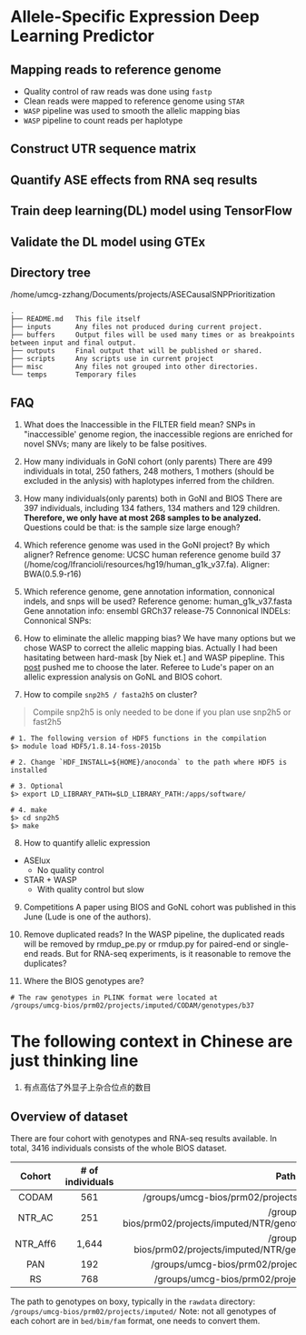 # Allele-Specific Expression Deep Learning Predictor

## Mapping reads to reference genome
- Quality control of raw reads was done using `fastp`
- Clean reads were mapped to reference genome using `STAR`
- `WASP` pipeline was used to smooth the allelic mapping bias
- `WASP` pipeline to count reads per haplotype

## Construct UTR sequence matrix

## Quantify ASE effects from RNA seq results

## Train deep learning(DL) model using TensorFlow

## Validate the DL model using GTEx

## Directory tree
/home/umcg-zzhang/Documents/projects/ASECausalSNPPrioritization
``` {bash}
.
├── README.md   This file itself
├── inputs      Any files not produced during current project.
├── buffers     Output files will be used many times or as breakpoints between input and final output.
├── outputs     Final output that will be published or shared.
├── scripts     Any scripts use in current project
├── misc        Any files not grouped into other directories.
└── temps       Temporary files
```


## FAQ
1. What does the Inaccessible in the FILTER field mean?
SNPs in "inaccessible' genome region, the inaccessible regions are enriched for
novel SNVs; many are likely to be false positives.

2. How many individuals in GoNl cohort (only parents)
There are 499 individuals in total, 250 fathers, 248 mothers, 1 mothers (should
be excluded in the anlysis) with haplotypes inferred from the children.

3. How many individuals(only parents) both in GoNl and BIOS
There are 397 individuals, including 134 fathers, 134 mathers and 129 children.  **Therefore, we
only have at most 268 samples to be analyzed.** Questions could be that: is the sample size large
enough?

4. Which reference genome was used in the GoNl project? By which aligner?
Refrence genome: UCSC human reference genome build 37 (/home/cog/lfrancioli/resources/hg19/human_g1k_v37.fa).
Aligner: BWA(0.5.9-r16)

5. Which reference genome, gene annotation information, connonical indels, and snps will be used?
Reference genome: human_g1k_v37.fasta
Gene annotation info: ensembl GRCh37 release-75
Connonical INDELs:
Connonical SNPs:

6. How to eliminate the allelic mapping bias?
We have many options but we chose WASP to correct the allelic mapping bias.
Actually I had been hasitating between hard-mask [by Niek et.] and WASP
pipepline. This [post](https://www.biostars.org/p/290455/) pushed me to choose
the later. Referee to Lude's paper on an allelic expression analysis on GoNL and
BIOS cohort.

7. How to compile `snp2h5 / fasta2h5` on cluster?
> Compile snp2h5 is only needed to be done if you plan use snp2h5 or fast2h5

```
# 1. The following version of HDF5 functions in the compilation
$> module load HDF5/1.8.14-foss-2015b

# 2. Change `HDF_INSTALL=${HOME}/anoconda` to the path where HDF5 is installed

# 3. Optional
$> export LD_LIBRARY_PATH=$LD_LIBRARY_PATH:/apps/software/

# 4. make
$> cd snp2h5
$> make
```


8. How to quantify allelic expression
- ASElux
    - No quality control
- STAR + WASP
    - With quality control but slow

9. Competitions
A paper using BIOS and GoNL cohort was published in this June (Lude is one of
the authors).

10. Remove duplicated reads?
In the WASP pipeline, the duplicated reads will be removed by rmdup_pe.py or
rmdup.py for paired-end or single-end reads. But for RNA-seq experiments, is it
reasonable to remove the duplicates?


11. Where the BIOS genotypes are?

```
# The raw genotypes in PLINK format were located at
/groups/umcg-bios/prm02/projects/imputed/CODAM/genotypes/b37
```


# The following context in Chinese are just thinking line
1. 有点高估了外显子上杂合位点的数目



## Overview of dataset

There are four cohort with genotypes and RNA-seq results available. In total,
3416 individuals consists of the whole BIOS dataset.

| Cohort   | # of individuals | Path (boxy) |
| :---:    | :---:            | :---:       |
| CODAM    | 561              | /groups/umcg-bios/prm02/projects/imputed/CODAM/genotypes/rawdata|
| NTR_AC   | 251              | /groups/umcg-bios/prm02/projects/imputed/NTR/genotypes/NTR_B37_AC_Epigen_CAUT/rawdata|
| NTR_Aff6 | 1,644            | /groups/umcg-bios/prm02/projects/imputed/NTR/genotypes/NTR_B37_Aff6_Epigen/rawdata|
| PAN      | 192              | /groups/umcg-bios/prm02/projects/imputed/PAN/genotypes/rawdata|
| RS       | 768              | /groups/umcg-bios/prm02/projects/imputed/RS/genotypes/rawdata|

The path to genotypes on boxy, typically in the `rawdata` directory:
`/groups/umcg-bios/prm02/projects/imputed/`
Note: not all genotypes of each cohort are in `bed/bim/fam` format, one needs to
convert them.
